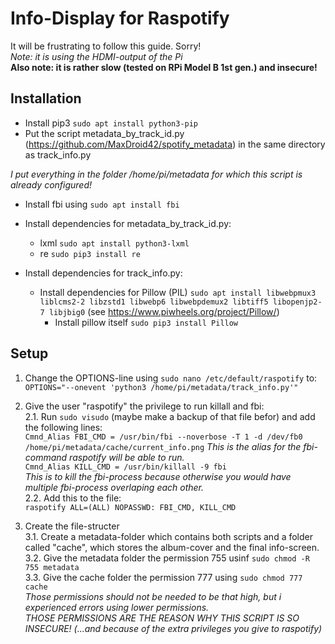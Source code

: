 # Info-Display for Raspotify

It will be frustrating to follow this guide. Sorry!<br>
*Note: it is using the HDMI-output of the Pi*<br>
**Also note: it is rather slow (tested on RPi Model B 1st gen.) and insecure!**

## Installation
* Install pip3 ```sudo apt install python3-pip```
* Put the script metadata_by_track_id.py (https://github.com/MaxDroid42/spotify_metadata) in the same directory as track_info.py<br>

*I put everything in the folder /home/pi/metadata for which this script is already configured!*

* Install fbi using ```sudo apt install fbi```

* Install dependencies for metadata_by_track_id.py:
  * lxml ```sudo apt install python3-lxml```
  * re ```sudo pip3 install re```

* Install dependencies for track_info.py:
  * Install dependencies for Pillow (PIL) ```sudo apt install libwebpmux3 liblcms2-2 libzstd1 libwebp6 libwebpdemux2 libtiff5 libopenjp2-7 libjbig0``` (see https://www.piwheels.org/project/Pillow/)
    * Install pillow itself ```sudo pip3 install Pillow```
    
## Setup
1. Change the OPTIONS-line using ```sudo nano /etc/default/raspotify``` to:<br>
```OPTIONS="--onevent 'python3 /home/pi/metadata/track_info.py'"```

2. Give the user "raspotify" the privilege to run killall and fbi:
<br>2.1. Run ```sudo visudo``` (maybe make a backup of that file befor) and add the following lines:<br>
```Cmnd_Alias FBI_CMD = /usr/bin/fbi --noverbose -T 1 -d /dev/fb0 /home/pi/metadata/cache/current_info.png```
*This is the alias for the fbi-command raspotify will be able to run.*<br>
```Cmnd_Alias KILL_CMD = /usr/bin/killall -9 fbi```<br>
*This is to kill the fbi-process because otherwise you would have multiple fbi-process overlaping each other.*
<br>2.2. Add this to the file:<br>
```raspotify ALL=(ALL) NOPASSWD: FBI_CMD, KILL_CMD```

3. Create the file-structer
<br>3.1. Create a metadata-folder which contains both scripts and a folder called "cache", which stores the album-cover and the final info-screen.
<br>3.2. Give the metadata folder the permission 755 usinf ```sudo chmod -R 755 metadata```
<br>3.3. Give the cache folder the permission 777 using ```sudo chmod 777 cache```<br>
*Those permissions should not be needed to be that high, but i experienced errors using lower permissions.*<br>
*THOSE PERMISSIONS ARE THE REASON WHY THIS SCRIPT IS SO INSECURE! (...and because of the extra privileges you give to raspotify)*
